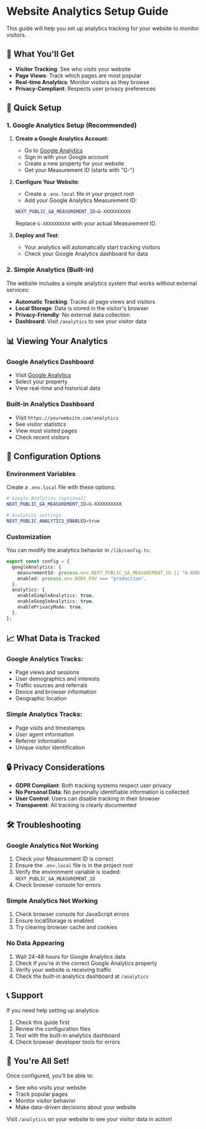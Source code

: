 # Website Analytics Setup Guide

This guide will help you set up analytics tracking for your website to monitor visitors.

## 🎯 What You'll Get

- **Visitor Tracking**: See who visits your website
- **Page Views**: Track which pages are most popular
- **Real-time Analytics**: Monitor visitors as they browse
- **Privacy-Compliant**: Respects user privacy preferences

## 🚀 Quick Setup

### 1. Google Analytics Setup (Recommended)

1. **Create a Google Analytics Account**:

   - Go to [Google Analytics](https://analytics.google.com/)
   - Sign in with your Google account
   - Create a new property for your website
   - Get your Measurement ID (starts with "G-")

2. **Configure Your Website**:

   - Create a `.env.local` file in your project root
   - Add your Google Analytics Measurement ID:

   ```bash
   NEXT_PUBLIC_GA_MEASUREMENT_ID=G-XXXXXXXXXX
   ```

   Replace `G-XXXXXXXXXX` with your actual Measurement ID.

3. **Deploy and Test**:
   - Your analytics will automatically start tracking visitors
   - Check your Google Analytics dashboard for data

### 2. Simple Analytics (Built-in)

The website includes a simple analytics system that works without external services:

- **Automatic Tracking**: Tracks all page views and visitors
- **Local Storage**: Data is stored in the visitor's browser
- **Privacy-Friendly**: No external data collection
- **Dashboard**: Visit `/analytics` to see your visitor data

## 📊 Viewing Your Analytics

### Google Analytics Dashboard

- Visit [Google Analytics](https://analytics.google.com/)
- Select your property
- View real-time and historical data

### Built-in Analytics Dashboard

- Visit `https://yourwebsite.com/analytics`
- See visitor statistics
- View most visited pages
- Check recent visitors

## 🔧 Configuration Options

### Environment Variables

Create a `.env.local` file with these options:

```bash
# Google Analytics (optional)
NEXT_PUBLIC_GA_MEASUREMENT_ID=G-XXXXXXXXXX

# Analytics settings
NEXT_PUBLIC_ANALYTICS_ENABLED=true
```

### Customization

You can modify the analytics behavior in `/lib/config.ts`:

```typescript
export const config = {
  googleAnalytics: {
    measurementId: process.env.NEXT_PUBLIC_GA_MEASUREMENT_ID || "G-XXXXXXXXXX",
    enabled: process.env.NODE_ENV === "production",
  },
  analytics: {
    enableSimpleAnalytics: true,
    enableGoogleAnalytics: true,
    enablePrivacyMode: true,
  },
};
```

## 📈 What Data is Tracked

### Google Analytics Tracks:

- Page views and sessions
- User demographics and interests
- Traffic sources and referrals
- Device and browser information
- Geographic location

### Simple Analytics Tracks:

- Page visits and timestamps
- User agent information
- Referrer information
- Unique visitor identification

## 🔒 Privacy Considerations

- **GDPR Compliant**: Both tracking systems respect user privacy
- **No Personal Data**: No personally identifiable information is collected
- **User Control**: Users can disable tracking in their browser
- **Transparent**: All tracking is clearly documented

## 🛠️ Troubleshooting

### Google Analytics Not Working

1. Check your Measurement ID is correct
2. Ensure the `.env.local` file is in the project root
3. Verify the environment variable is loaded: `NEXT_PUBLIC_GA_MEASUREMENT_ID`
4. Check browser console for errors

### Simple Analytics Not Working

1. Check browser console for JavaScript errors
2. Ensure localStorage is enabled
3. Try clearing browser cache and cookies

### No Data Appearing

1. Wait 24-48 hours for Google Analytics data
2. Check if you're in the correct Google Analytics property
3. Verify your website is receiving traffic
4. Check the built-in analytics dashboard at `/analytics`

## 📞 Support

If you need help setting up analytics:

1. Check this guide first
2. Review the configuration files
3. Test with the built-in analytics dashboard
4. Check browser developer tools for errors

## 🎉 You're All Set!

Once configured, you'll be able to:

- See who visits your website
- Track popular pages
- Monitor visitor behavior
- Make data-driven decisions about your website

Visit `/analytics` on your website to see your visitor data in action!
